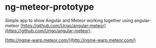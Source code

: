 # ng-meteor-prototype

Simple app to show Angular and Meteor working together using angular-meteor [https://github.com/Urigo/angular-meteor](https://github.com/Urigo/angular-meteor).

[http://ngme-warp.meteor.com/](http://ngme-warp.meteor.com/)
